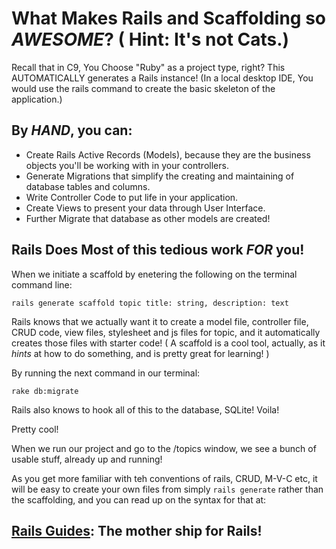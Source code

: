 # What Makes Rails and Scaffolding so *AWESOME*? ( Hint:  It's not Cats.)

Recall that in C9, You Choose "Ruby" as a project type, right? This AUTOMATICALLY generates a Rails instance!  (In a local desktop IDE, You would use the rails command to create the basic skeleton of the application.) 

## By *HAND*, you can: 
* Create Rails Active Records (Models), because they are the business objects you'll be working with in your controllers.
* Generate Migrations that simplify the creating and maintaining of database tables and columns.
* Write Controller Code to put life in your application.
* Create Views to present your data through User Interface.
* Further Migrate that database as other models are created!  

## Rails Does Most of this tedious work *FOR* you! 

When we initiate a scaffold by enetering the following on the terminal command line:  
```
rails generate scaffold topic title: string, description: text 
```
Rails knows that we actually want it to create a model file, controller file, CRUD code,  view files,  stylesheet and js files for topic, and it automatically creates those files with starter code! ( A scaffold is a cool tool, actually, as it *hints* at how to do something, and is pretty great for learning! )

By running the next command in our terminal:
```
rake db:migrate
```
Rails also knows to hook all of this to the database, SQLite! Voila! 

Pretty cool!  

When we run our project and go to the /topics window, we see a bunch of usable stuff, already up and running!  

As you get more familiar with teh  conventions of rails, CRUD, M-V-C etc, it will be easy to create your own files from simply ``` rails generate ``` rather than the scaffolding, and you can read up on the syntax for that at: 
## [Rails Guides](http://guides.rubyonrails.org/): The mother ship for Rails! 




